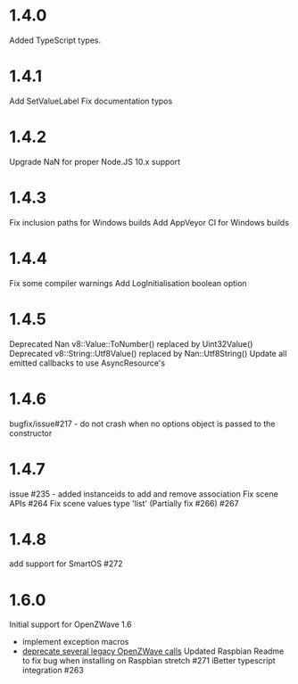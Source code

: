 # 1.4.0

Added TypeScript types.

# 1.4.1
Add SetValueLabel
Fix documentation typos

# 1.4.2
Upgrade NaN for proper Node.JS 10.x support

# 1.4.3
Fix inclusion paths for Windows builds
Add AppVeyor CI for Windows builds

# 1.4.4
Fix some compiler warnings
Add LogInitialisation boolean option

# 1.4.5
Deprecated Nan v8::Value::ToNumber() replaced by Uint32Value()
Deprecated v8::String::Utf8Value() replaced by Nan::Utf8String()
Update all emitted callbacks to use AsyncResource's

# 1.4.6 
bugfix/issue#217 - do not crash when no options object is passed to the constructor

# 1.4.7
issue #235 - added instanceids to add and remove association
Fix scene APIs #264
Fix scene values type 'list' (Partially fix #266) #267 

# 1.4.8
add support for SmartOS #272

# 1.6.0
Initial support for OpenZWave 1.6
  - implement exception macros
  - [deprecate several legacy OpenZWave calls](https://github.com/OpenZWave/open-zwave/wiki/OpenZWave-1.6-Release-Notes#deprecated-featuresmethods)
Updated Raspbian Readme to fix bug when installing on Raspbian stretch #271
iBetter typescript integration #263
